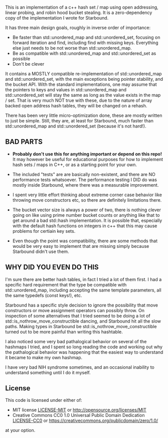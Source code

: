 This is an implementation of a c++ hash set / map using open addressing, linear
probing, and robin hood bucket stealing.  It is a zero-dependency copy of the
implementation I wrote for Starbound.

It has three main design goals, roughly in inverse order of importance:

- Be faster than std::unordered_map and std::unordered_set, focusing on forward
  iteration and find, including find with missing keys.  Everything else just
  needs to be not worse than std::unordered_map.
- Be as compatible with std::unordered_map and std::unordered_set as possible
- Don't be clever

It contains a MOSTLY compatible re-implementation of std::unordered_map and
std::unordered_set, with the main exceptions being pointer stability, and the
bucket API.  With the standard implementations, one may assume that the pointers
to keys and values in std::unordered_map and std::unordered_set will stay the
same as long as the value exists in the map / set.  That is very much NOT true
with these, due to the nature of array backed open address hash tables, they
will be changed on a rehash.

There has been very little micro-optimization done, these are mostly written to
just be simple.  Still, they are, at least for Starbound, much faster than
std::unordered_map and std::unordered_set (because it's not hard!).

## BAD PARTS ##

- **Probably don't use this for anything important or depend on this repo!** It
  may however be useful for educational purposes for how to implement hash sets
  / maps in C++, or as a starting point for your own.

- The included "tests" are are basically non-existent, and there are NO
  performance tests whatsoever.  The performance testing I DID do was mostly
  inside Starbound, where there was a measurable improvement.

- I spent very little effort thinking about extreme corner case behavior like
  throwing move constructors etc, so there are definitely limitations there.

- The bucket vector size is always a power of two, there is nothing clever
  going on like using prime number bucket counts or anything like that to get
  around a bad std::hash implementation.  It is possible that, especially with
  the default hash functions on integers in c++ that this may cause problems
  for certiain key sets.

- Even though the point was compatibility, there are some methods that would be
  very easy to implement that are missing simply because Starbound didn't use
  them.

## WHY DID YOU EVEN DO THIS ##

I'm sure there are better hash tables, in fact I tried a lot of them first.  I
had a specific hard requirement that the type be compatible with
std::unordered_map, including accepting the same template parameters, all the
same typedefs (const keys!), etc.

Starbound has a specific style decision to ignore the possibility that move
constructors or move assignment operators can possibly throw.  On inspection of
some alternatives that I tried seemed to be doing a lot of
std::is_nothrow_move_constructible dancing, and Starbound hit all the slow
paths.  Making types in Starbound be std::is_nothrow_move_constructible turned
out to be more painful than writing this hashtable.

I also noticed some very bad pathalogical behavior on several of the hashmaps I
tried, and I spent so long reading the code and working out why the pathalogical
behavior was happening that the easiest way to understand it became to make my
own hashmap.

I have very bad NIH syndrome sometimes, and an occasional inability to
understand something until I do it myself.

## License ##

This code is licensed under either of:

* MIT license [LICENSE-MIT](LICENSE-MIT) or http://opensource.org/licenses/MIT
* Creative Commons CC0 1.0 Universal Public Domain Dedication
  [LICENSE-CC0](LICENSE-CC0) or
  https://creativecommons.org/publicdomain/zero/1.0/

at your option.
